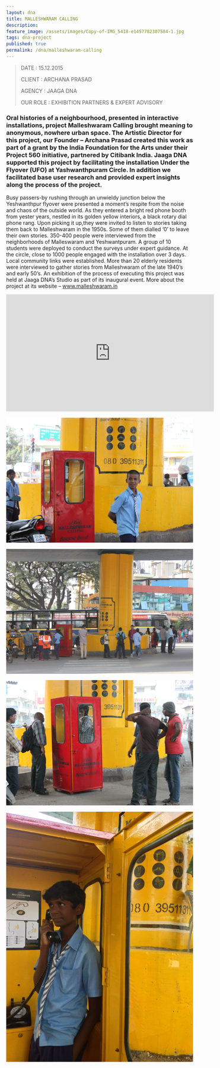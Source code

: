 ```yaml
---
layout: dna
title: MALLESHWARAM CALLING
description:
feature_image: /assets/images/Copy-of-IMG_5418-e1457782307584-1.jpg
tags: dna-project
published: true
permalink: /dna/malleshwaram-calling
---
```


<div class="kg-card-markdown"><blockquote>
<p>DATE : 15.12.2015</p>
<p>CLIENT : ARCHANA PRASAD</p>
<p>AGENCY : JAAGA DNA</p>
<p>OUR ROLE : EXHIBITION PARTNERS &amp; EXPERT ADVISORY</p>
</blockquote>
<h3 id="oralhistoriesofaneighbourhoodpresentedininteractiveinstallationsprojectmalleshwaramcallingbroughtmeaningtoanonymousnowhereurbanspacetheartisticdirectorforthisprojectourfounderarchanaprasadcreatedthisworkaspartofagrantbytheindiafoundationfortheartsundertheirproject560initiativepartneredbycitibankindiajaagadnasupportedthisprojectbyfacilitatingtheinstallationundertheflyoverufoatyashwanthpuramcircleinadditionwefacilitatedbaseuserresearchandprovidedexpertinsightsalongtheprocessoftheproject">Oral histories of a neighbourhood, presented in interactive installations, project Malleshwaram Calling brought meaning to anonymous, nowhere urban space. The Artistic Director for this project, our Founder – Archana Prasad created this work as part of a grant by the India Foundation for the Arts under their Project 560 initiative, partnered by Citibank India. Jaaga DNA supported this project by facilitating the installation Under the Flyover (UFO) at Yashwanthpuram Circle. In addition we facilitated base user research and provided expert insights along the process of the project.</h3>
<p>Busy passers-by rushing through an unwieldy junction below the Yeshwanthpur flyover were presented a moment’s respite from the noise and chaos of the outside world. As they entered a bright red phone booth from yester years, nestled in its golden yellow interiors, a black rotary dial phone rang. Upon picking it up,they were invited to listen to stories taking them back to Malleshwaram in the 1950s. Some of them dialled ‘0’ to leave their own stories. 350-400 people were interviewed from the neighborhoods of Malleswaram and Yeshwantpuram. A group of 10 students were deployed to conduct the surveys under expert guidance. At the circle, close to 1000 people engaged with the installation over 3 days. Local community links were established. More than 20 elderly residents were interviewed to gather stories from Malleshwaram of the late 1940’s and early 50’s. An exhibition of the process of executing this project was held at Jaaga DNA’s Studio as part of its inaugural event.  More about the project at its website – <a href="http://www.malleshwaram.in">www.malleshwaram.in</a></p>
<iframe width="560" height="315" src="https://www.youtube.com/embed/7qs0FMSdJ5M" frameborder="0" allowfullscreen></iframe>
<p><img src="/assets/images/Copy-of-IMG_8677--1-.jpg" alt="Copy-of-IMG_8677--1-"></p>
<p><img src="/assets/images/Copy-of-IMG_8692.jpg" alt="Copy-of-IMG_8692"></p>
<p><img src="/assets/images/Copy-of-IMG_8755.jpg" alt="Copy-of-IMG_8755"></p>
<p><img src="/assets/images/Copy-of-IMG_5418-e1457782307584.jpg" alt="Copy-of-IMG_5418-e1457782307584"></p>
</div>